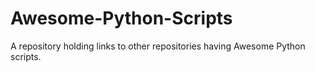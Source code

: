 # Awesome-Python-Scripts
A repository holding links to other repositories having Awesome Python scripts.
